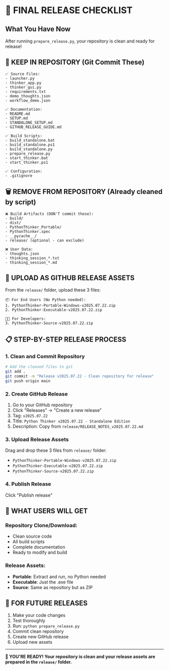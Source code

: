 # 🎯 FINAL RELEASE CHECKLIST

## What You Have Now

After running `prepare_release.py`, your repository is clean and ready for release!

## 📂 KEEP IN REPOSITORY (Git Commit These)

```
✅ Source Files:
- launcher.py
- thinker_app.py
- thinker_gui.py
- requirements.txt
- demo_thoughts.json
- workflow_demo.json

✅ Documentation:
- README.md
- SETUP.md
- STANDALONE_SETUP.md
- GITHUB_RELEASE_GUIDE.md

✅ Build Scripts:
- build_standalone.bat
- build_standalone.ps1
- build_standalone.py
- prepare_release.py
- start_thinker.bat
- start_thinker.ps1

✅ Configuration:
- .gitignore
```

## 🗑️ REMOVE FROM REPOSITORY (Already cleaned by script)

```
❌ Build Artifacts (DON'T commit these):
- build/
- dist/
- PythonThinker_Portable/
- PythonThinker.spec
- __pycache__/
- release/ (optional - can exclude)

❌ User Data:
- thoughts.json
- thinking_session_*.txt
- thinking_session_*.md
```

## 🚀 UPLOAD AS GITHUB RELEASE ASSETS

From the `release/` folder, upload these 3 files:

```
📦 For End Users (No Python needed):
1. PythonThinker-Portable-Windows-v2025.07.22.zip
2. PythonThinker-Executable-v2025.07.22.zip

👨‍💻 For Developers:
3. PythonThinker-Source-v2025.07.22.zip
```

## 📋 STEP-BY-STEP RELEASE PROCESS

### 1. Clean and Commit Repository
```bash
# Add the cleaned files to git
git add .
git commit -m "Release v2025.07.22 - Clean repository for release"
git push origin main
```

### 2. Create GitHub Release
1. Go to your GitHub repository
2. Click "Releases" → "Create a new release"
3. Tag: `v2025.07.22`
4. Title: `Python Thinker v2025.07.22 - Standalone Edition`
5. Description: Copy from `release/RELEASE_NOTES_v2025.07.22.md`

### 3. Upload Release Assets
Drag and drop these 3 files from `release/` folder:
- `PythonThinker-Portable-Windows-v2025.07.22.zip`
- `PythonThinker-Executable-v2025.07.22.zip`
- `PythonThinker-Source-v2025.07.22.zip`

### 4. Publish Release
Click "Publish release"

## 🎉 WHAT USERS WILL GET

### Repository Clone/Download:
- Clean source code
- All build scripts
- Complete documentation
- Ready to modify and build

### Release Assets:
- **Portable**: Extract and run, no Python needed
- **Executable**: Just the .exe file
- **Source**: Same as repository but as ZIP

## 🔄 FOR FUTURE RELEASES

1. Make your code changes
2. Test thoroughly
3. Run: `python prepare_release.py`
4. Commit clean repository
5. Create new GitHub release
6. Upload new assets

---

**🎯 YOU'RE READY! Your repository is clean and your release assets are prepared in the `release/` folder.**
